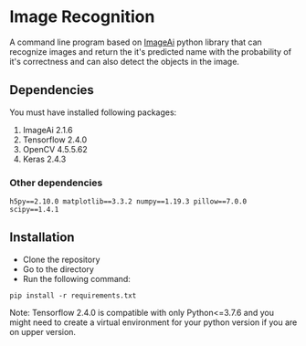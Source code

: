 # Image Recognition

A command line program based on [ImageAi](https://github.com/OlafenwaMoses/ImageAI) python library that can recognize images and return the it's predicted name with the probability of it's correctness and can also detect the objects in the image.

## Dependencies

You must have installed following packages:

1. ImageAi 2.1.6
1. Tensorflow 2.4.0
1. OpenCV 4.5.5.62
1. Keras 2.4.3

### Other dependencies

```
h5py==2.10.0 matplotlib==3.3.2 numpy==1.19.3 pillow==7.0.0 scipy==1.4.1
```

## Installation

- Clone the repository
- Go to the directory
- Run the following command:

```
pip install -r requirements.txt
```

Note: Tensorflow 2.4.0 is compatible with only Python<=3.7.6 and you might need to create a virtual environment for your python version if you are on upper version.
